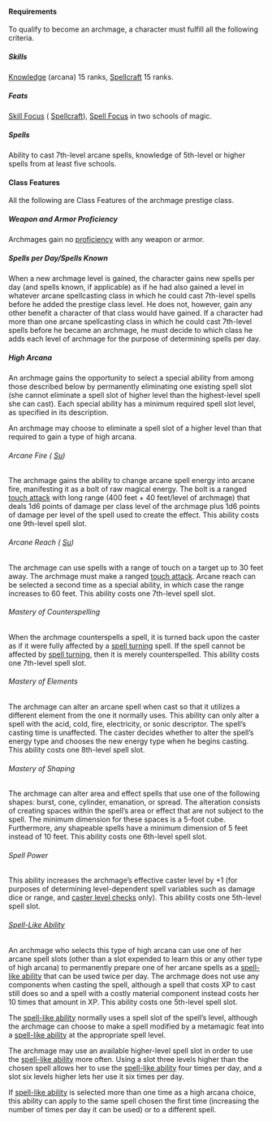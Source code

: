 #### Requirements

To qualify to become an archmage, a character must fulfill all the following criteria.

##### Skills

  [Knowledge](/srd/skills/knowledge.htm) (arcana) 15 ranks, [Spellcraft](/srd/skills/spellcraft.htm) 15 ranks.

##### Feats

  [Skill Focus](/srd/feats.htm#skillFocus) ( [Spellcraft](/srd/skills/spellcraft.htm)), [Spell Focus](/srd/feats.htm#spellFocus) in two schools of magic.

##### Spells

Ability to cast 7th-level arcane spells, knowledge of 5th-level or higher spells from at least five schools.

#### Class Features

All the following are Class Features of the archmage prestige class.

##### Weapon and Armor Proficiency

Archmages gain no [proficiency](/srd/combat/combatModifiers.htm#weaponArmorAndShieldProficiency) with any weapon or armor.

##### Spells per Day/Spells Known

When a new archmage level is gained, the character gains new spells per day (and spells known, if applicable) as if he had also gained a level in whatever arcane spellcasting class in which he could cast 7th-level spells before he added the prestige class level. He does not, however, gain any other benefit a character of that class would have gained. If a character had more than one arcane spellcasting class in which he could cast 7th-level spells before he became an archmage, he must decide to which class he adds each level of archmage for the purpose of determining spells per day.

##### High Arcana

An archmage gains the opportunity to select a special ability from among those described below by permanently eliminating one existing spell slot (she cannot eliminate a spell slot of higher level than the highest-level spell she can cast). Each special ability has a minimum required spell slot level, as specified in its description.

An archmage may choose to eliminate a spell slot of a higher level than that required to gain a type of high arcana.

###### Arcane Fire ( [Su](/srd/specialAbilities.htm#supernaturalAbilities))

The archmage gains the ability to change arcane spell energy into arcane fire, manifesting it as a bolt of raw magical energy. The bolt is a ranged [touch attack](/srd/combat/combatStatistics.htm#touchAttacks) with long range (400 feet + 40 feet/level of archmage) that deals 1d6 points of damage per class level of the archmage plus 1d6 points of damage per level of the spell used to create the effect. This ability costs one 9th-level spell slot.

###### Arcane Reach ( [Su](/srd/specialAbilities.htm#supernaturalAbilities))

The archmage can use spells with a range of touch on a target up to 30 feet away. The archmage must make a ranged [touch attack](/srd/combat/combatStatistics.htm#touchAttacks). Arcane reach can be selected a second time as a special ability, in which case the range increases to 60 feet. This ability costs one 7th-level spell slot.

###### Mastery of Counterspelling

When the archmage counterspells a spell, it is turned back upon the caster as if it were fully affected by a [spell turning](/srd/spells/spellTurning.htm) spell. If the spell cannot be affected by [spell turning](/srd/spells/spellTurning.htm), then it is merely counterspelled. This ability costs one 7th-level spell slot.

###### Mastery of Elements

The archmage can alter an arcane spell when cast so that it utilizes a different element from the one it normally uses. This ability can only alter a spell with the acid, cold, fire, electricity, or sonic descriptor. The spell’s casting time is unaffected. The caster decides whether to alter the spell’s energy type and chooses the new energy type when he begins casting. This ability costs one 8th-level spell slot.

###### Mastery of Shaping

The archmage can alter area and effect spells that use one of the following shapes: burst, cone, cylinder, emanation, or spread. The alteration consists of creating spaces within the spell’s area or effect that are not subject to the spell. The minimum dimension for these spaces is a 5-foot cube. Furthermore, any shapeable spells have a minimum dimension of 5 feet instead of 10 feet. This ability costs one 6th-level spell slot.

###### Spell Power

This ability increases the archmage’s effective caster level by +1 (for purposes of determining level-dependent spell variables such as damage dice or range, and [caster level checks](/srd/magicOverview/castingSpells.htm#casterLevelChecks) only). This ability costs one 5th-level spell slot.

###### [Spell-Like Ability](/srd/specialAbilities.htm#spellLikeAbilities)

An archmage who selects this type of high arcana can use one of her arcane spell slots (other than a slot expended to learn this or any other type of high arcana) to permanently prepare one of her arcane spells as a [spell-like ability](/srd/specialAbilities.htm#spellLikeAbilities) that can be used twice per day. The archmage does not use any components when casting the spell, although a spell that costs XP to cast still does so and a spell with a costly material component instead costs her 10 times that amount in XP. This ability costs one 5th-level spell slot.

The [spell-like ability](/srd/specialAbilities.htm#spellLikeAbilities) normally uses a spell slot of the spell’s level, although the archmage can choose to make a spell modified by a metamagic feat into a [spell-like ability](/srd/specialAbilities.htm#spellLikeAbilities) at the appropriate spell level.

The archmage may use an available higher-level spell slot in order to use the [spell-like ability](/srd/specialAbilities.htm#spellLikeAbilities) more often. Using a slot three levels higher than the chosen spell allows her to use the [spell-like ability](/srd/specialAbilities.htm#spellLikeAbilities) four times per day, and a slot six levels higher lets her use it six times per day.

If [spell-like ability](/srd/specialAbilities.htm#spellLikeAbilities) is selected more than one time as a high arcana choice, this ability can apply to the same spell chosen the first time (increasing the number of times per day it can be used) or to a different spell.
